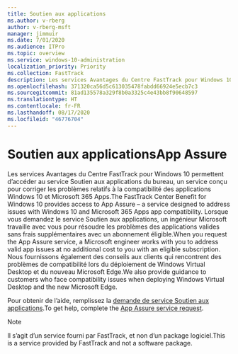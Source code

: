 ```yaml
---
title: Soutien aux applications
ms.author: v-rberg
author: v-rberg-msft
manager: jimmuir
ms.date: 7/01/2020
ms.audience: ITPro
ms.topic: overview
ms.service: windows-10-administration
localization_priority: Priority
ms.collection: FastTrack
description: Les services Avantages du Centre FastTrack pour Windows 10 permettent d’accéder au service Soutien aux applications du bureau, un service conçu pour corriger les problèmes relatifs à la compatibilité des applications Windows 10 et Microsoft 365 Apps.
ms.openlocfilehash: 371320ca56d5c613035478fabdd66924e5ecb7c3
ms.sourcegitcommit: 81ad135578a329f8b0a3325c4e43bb8f90648597
ms.translationtype: HT
ms.contentlocale: fr-FR
ms.lasthandoff: 08/17/2020
ms.locfileid: "46776704"
---
```

# <a name="app-assure"></a><span data-ttu-id="78ec1-103">Soutien aux applications</span><span class="sxs-lookup"><span data-stu-id="78ec1-103">App Assure</span></span>

<span data-ttu-id="78ec1-104">Les services Avantages du Centre FastTrack pour Windows 10 permettent d’accéder au service Soutien aux applications du bureau, un service conçu pour corriger les problèmes relatifs à la compatibilité des applications Windows 10 et Microsoft 365 Apps.</span><span class="sxs-lookup"><span data-stu-id="78ec1-104">The FastTrack Center Benefit for Windows 10 provides access to App Assure – a service designed to address issues with Windows 10 and Microsoft 365 Apps app compatibility.</span></span> <span data-ttu-id="78ec1-105">Lorsque vous demandez le service Soutien aux applications, un ingénieur Microsoft travaille avec vous pour résoudre les problèmes des applications valides sans frais supplémentaires avec un abonnement éligible.</span><span class="sxs-lookup"><span data-stu-id="78ec1-105">When you request the App Assure service, a Microsoft engineer works with you to address valid app issues at no additional cost to you with an eligible subscription.</span></span> <span data-ttu-id="78ec1-106">Nous fournissons également des conseils aux clients qui rencontrent des problèmes de compatibilité lors du déploiement de Windows Virtual Desktop et du nouveau Microsoft Edge.</span><span class="sxs-lookup"><span data-stu-id="78ec1-106">We also provide guidance to customers who face compatibility issues when deploying Windows Virtual Desktop and the new Microsoft Edge.</span></span> 

<span data-ttu-id="78ec1-107">Pour obtenir de l’aide, remplissez la [demande de service Soutien aux applications](https://go.microsoft.com/fwlink/?linkid=2022721).</span><span class="sxs-lookup"><span data-stu-id="78ec1-107">To get help, complete the [App Assure service request](https://go.microsoft.com/fwlink/?linkid=2022721).</span></span>

  > [!NOTE]
> <span data-ttu-id="78ec1-108">Il s’agit d’un service fourni par FastTrack, et non d’un package logiciel.</span><span class="sxs-lookup"><span data-stu-id="78ec1-108">This is a service provided by FastTrack and not a software package.</span></span>

